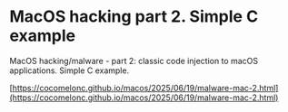 # MacOS hacking part 2. Simple C example

MacOS hacking/malware - part 2: classic code injection to macOS applications. Simple C example.        

[https://cocomelonc.github.io/macos/2025/06/19/malware-mac-2.html](https://cocomelonc.github.io/macos/2025/06/19/malware-mac-2.html)    
